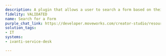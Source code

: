 ```yaml
---
description: A plugin that allows a user to search a form based on their query.
fidelity: VALIDATED
name: Search for a Form
purple_chat_link: https://developer.moveworks.com/creator-studio/resources/plugin?id=jira-search-form
solution_tags:
- IT
systems:
- ivanti-service-desk

---
```

